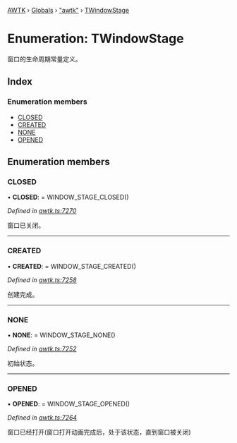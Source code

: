 [AWTK](../README.md) › [Globals](../globals.md) › ["awtk"](../modules/_awtk_.md) › [TWindowStage](_awtk_.twindowstage.md)

# Enumeration: TWindowStage

窗口的生命周期常量定义。

## Index

### Enumeration members

* [CLOSED](_awtk_.twindowstage.md#closed)
* [CREATED](_awtk_.twindowstage.md#created)
* [NONE](_awtk_.twindowstage.md#none)
* [OPENED](_awtk_.twindowstage.md#opened)

## Enumeration members

###  CLOSED

• **CLOSED**: =  WINDOW_STAGE_CLOSED()

*Defined in [awtk.ts:7270](https://github.com/zlgopen/awtk-binding/blob/b368e0d/tools/code_gen/js/output/awtk.ts#L7270)*

窗口已关闭。

___

###  CREATED

• **CREATED**: =  WINDOW_STAGE_CREATED()

*Defined in [awtk.ts:7258](https://github.com/zlgopen/awtk-binding/blob/b368e0d/tools/code_gen/js/output/awtk.ts#L7258)*

创建完成。

___

###  NONE

• **NONE**: =  WINDOW_STAGE_NONE()

*Defined in [awtk.ts:7252](https://github.com/zlgopen/awtk-binding/blob/b368e0d/tools/code_gen/js/output/awtk.ts#L7252)*

初始状态。

___

###  OPENED

• **OPENED**: =  WINDOW_STAGE_OPENED()

*Defined in [awtk.ts:7264](https://github.com/zlgopen/awtk-binding/blob/b368e0d/tools/code_gen/js/output/awtk.ts#L7264)*

窗口已经打开(窗口打开动画完成后，处于该状态，直到窗口被关闭)
